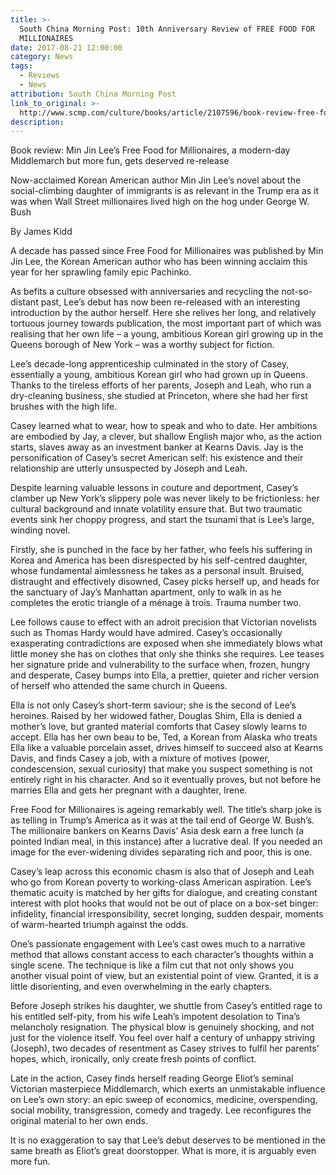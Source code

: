 ```yaml
---
title: >-
  South China Morning Post: 10th Anniversary Review of FREE FOOD FOR
  MILLIONAIRES
date: 2017-08-21 12:00:00
category: News
tags:
  - Reviews
  - News
attribution: South China Morning Post
link_to_original: >-
  http://www.scmp.com/culture/books/article/2107596/book-review-free-food-millionaires-decade-re-release-offers-reveal
description:
---
```



Book review: Min Jin Lee’s Free Food for Millionaires, a modern-day Middlemarch but more fun, gets deserved re-release

Now-acclaimed Korean American author Min Jin Lee’s novel about the social-climbing daughter of immigrants is as relevant in the Trump era as it was when Wall Street millionaires lived high on the hog under George W. Bush

By James Kidd

A decade has passed since Free Food for Millionaires was published by Min Jin Lee, the Korean American author who has been winning acclaim this year for her sprawling family epic Pachinko.

As befits a culture obsessed with anniversaries and recycling the not-so-distant past, Lee’s debut has now been re-released with an interesting introduction by the author herself. Here she relives her long, and relatively tortuous journey towards publication, the most important part of which was realising that her own life – a young, ambitious Korean girl growing up in the Queens borough of New York – was a worthy subject for fiction.

Lee’s decade-long apprenticeship culminated in the story of Casey, essentially a young, ambitious Korean girl who had grown up in Queens. Thanks to the tireless efforts of her parents, Joseph and Leah, who run a dry-cleaning business, she studied at Princeton, where she had her first brushes with the high life.

Casey learned what to wear, how to speak and who to date. Her ambitions are embodied by Jay, a clever, but shallow English major who, as the action starts, slaves away as an investment banker at Kearns Davis. Jay is the personification of Casey’s secret American self: his existence and their relationship are utterly unsuspected by Joseph and Leah.

Despite learning valuable lessons in couture and deportment, Casey’s clamber up New York’s slippery pole was never likely to be frictionless: her cultural background and innate volatility ensure that. But two traumatic events sink her choppy progress, and start the tsunami that is Lee’s large, winding novel.

Firstly, she is punched in the face by her father, who feels his suffering in Korea and America has been disrespected by his self-centred daughter, whose fundamental aimlessness he takes as a personal insult. Bruised, distraught and effectively disowned, Casey picks herself up, and heads for the sanctuary of Jay’s Manhattan apartment, only to walk in as he completes the erotic triangle of a ménage à trois. Trauma number two.

Lee follows cause to effect with an adroit precision that Victorian novelists such as Thomas Hardy would have admired. Casey’s occasionally exasperating contradictions are exposed when she immediately blows what little money she has on clothes that only she thinks she requires. Lee teases her signature pride and vulnerability to the surface when, frozen, hungry and desperate, Casey bumps into Ella, a prettier, quieter and richer version of herself who attended the same church in Queens.

Ella is not only Casey’s short-term saviour; she is the second of Lee’s heroines. Raised by her widowed father, Douglas Shim, Ella is denied a mother’s love, but granted material comforts that Casey slowly learns to accept. Ella has her own beau to be, Ted, a Korean from Alaska who treats Ella like a valuable porcelain asset, drives himself to succeed also at Kearns Davis, and finds Casey a job, with a mixture of motives (power, condescension, sexual curiosity) that make you suspect something is not entirely right in his character. And so it eventually proves, but not before he marries Ella and gets her pregnant with a daughter, Irene.

Free Food for Millionaires is ageing remarkably well. The title’s sharp joke is as telling in Trump’s America as it was at the tail end of George W. Bush’s. The millionaire bankers on Kearns Davis’ Asia desk earn a free lunch (a pointed Indian meal, in this instance) after a lucrative deal. If you needed an image for the ever-widening divides separating rich and poor, this is one.

Casey’s leap across this economic chasm is also that of Joseph and Leah who go from Korean poverty to working-class American aspiration. Lee’s thematic acuity is matched by her gifts for dialogue, and creating constant interest with plot hooks that would not be out of place on a box-set binger: infidelity, financial irresponsibility, secret longing, sudden despair, moments of warm-hearted triumph against the odds.

One’s passionate engagement with Lee’s cast owes much to a narrative method that allows constant access to each character’s thoughts within a single scene. The technique is like a film cut that not only shows you another visual point of view, but an existential point of view. Granted, it is a little disorienting, and even overwhelming in the early chapters.

Before Joseph strikes his daughter, we shuttle from Casey’s entitled rage to his entitled self-pity, from his wife Leah’s impotent desolation to Tina’s melancholy resignation. The physical blow is genuinely shocking, and not just for the violence itself. You feel over half a century of unhappy striving (Joseph), two decades of resentment as Casey strives to fulfil her parents’ hopes, which, ironically, only create fresh points of conflict.

Late in the action, Casey finds herself reading George Eliot’s seminal Victorian masterpiece Middlemarch, which exerts an unmistakable influence on Lee’s own story: an epic sweep of economics, medicine, overspending, social mobility, transgression, comedy and tragedy. Lee reconfigures the original material to her own ends.

It is no exaggeration to say that Lee’s debut deserves to be mentioned in the same breath as Eliot’s great doorstopper. What is more, it is arguably even more fun.